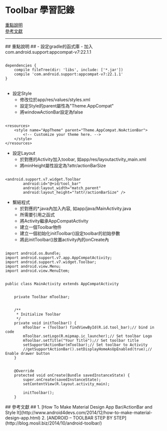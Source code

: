 <link href='http://google-code-prettify.googlecode.com/svn/trunk/src/prettify.css' type='text/css' rel='stylesheet' />
<script type='text/javascript' src='http://google-code-prettify.googlecode.com/svn/trunk/src/prettify.js'></script>

Toolbar 學習記錄
=====
[重點說明](#0)<br />
[參考文獻](#999)
* * *

<a name="0"/>
## 重點說明 ##
-  設定gradle的函式庫
	- 加入com.android.support:appcompat-v7:22.1.1

<pre class="prettyprint">
<code>
dependencies {
	compile fileTree(dir: 'libs', include: ['*.jar'])
	compile 'com.android.support:appcompat-v7:22.1.1'
}
</code>
</pre>

- 設定Style
	- 修改位於app/res/values/styles.xml
	- 設定Style的parent屬性為"Theme.AppCompat"
	- 將windowActionBar設定為false

<pre class="prettyprint"><code class="language-xml">
&lt;resources&gt;
	&lt;style name="AppTheme" parent="Theme.AppCompat.NoActionBar"&gt;
		&lt;!-- Customize your theme here. --&gt;
	&lt;/style&gt;
&lt;/resources&gt;
</code></pre>

- 設定Layout
	- 於對應的Activity加入toobar, 如app/res/layoutactivity_main.xml
	- 將minHeight屬性設定為?attr/actionBarSize

<pre class="prettyprint"><code class="language-xml">
&lt;android.support.v7.widget.Toolbar
        android:id="@+id/tool_bar"
        android:layout_width="match_parent"
        android:layout_height="?attr/actionBarSize" /&gt;
</code></pre>

- 繫結程式
	- 於對應的*.java內加入內容, 如app/java/MainActivity.java
	- 所需要引用之函式
	- 將Activity繼承AppCompatActivity
	- 建立一個Toolbar物件
	- 建立一個初始化initToolbar()設定toolbar的初始參數
	- 將此initToolbar()放置activity內的onCreate內

<pre class="prettyprint"><code class="language-java">
import android.os.Bundle;
import android.support.v7.app.AppCompatActivity;
import android.support.v7.widget.Toolbar;
import android.view.Menu;
import android.view.MenuItem;
</code></pre>

<pre class="prettyprint"><code class="language-java">
public class MainActivity extends AppCompatActivity
</code></pre>
<pre class="prettyprint"><code class="language-java">
    private Toolbar mToolbar;
</code></pre>
<pre class="prettyprint"><code class="language-java">
    /**
     * Initialize Toolbar
     */
    private void initToolbar() {
        mToolbar = (Toolbar) findViewById(R.id.tool_bar);// bind in code
        mToolbar.setLogo(R.mipmap.ic_launcher);// Set toolbar Logo
        mToolbar.setTitle("Your Title");// Set toolbar title
        setSupportActionBar(mToolbar);// Set toolbar to Activity
        //getSupportActionBar().setDisplayHomeAsUpEnabled(true);// Enable drawer button
    }
</code></pre>
<pre class="prettyprint"><code class="language-java">
    @Override
    protected void onCreate(Bundle savedInstanceState) {
        super.onCreate(savedInstanceState);
        setContentView(R.layout.activity_main);

        initToolbar();
    }
</code></pre>

<a name="999"/>
## 參考文獻 ##
1. [How To Make Material Design App Bar/ActionBar and Style It](http://www.android4devs.com/2014/12/how-to-make-material-design-app.html)
2. [ANDROID – TOOLBAR STEP BY STEP](http://blog.mosil.biz/2014/10/android-toolbar/)
